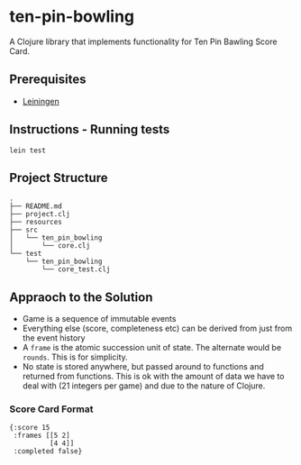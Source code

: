 # ten-pin-bowling

A Clojure library that implements functionality for Ten Pin Bawling Score Card.

## Prerequisites
- [Leiningen](https://leiningen.org)

## Instructions - Running tests
```
lein test
```

## Project Structure
```
.
├── README.md
├── project.clj
├── resources
├── src
│   └── ten_pin_bowling
│       └── core.clj
└── test
    └── ten_pin_bowling
        └── core_test.clj
 ```
 
## Appraoch to the Solution
- Game is a sequence of immutable events
- Everything else (score, completeness etc) can be derived from just from the event history
- A `frame` is the atomic succession unit of state. The alternate would be `rounds`. This is for simplicity.
- No state is stored anywhere, but passed around to functions and returned from functions. This is ok with the amount of data we have to deal with (21 integers per game) and due to the nature of Clojure.

### Score Card Format
```
{:score 15
 :frames [[5 2] 
          [4 4]]
 :completed false}
```

